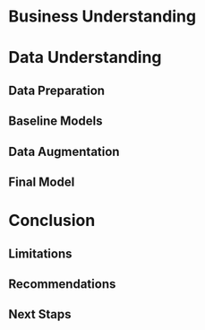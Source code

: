 # Business Understanding

# Data Understanding

## Data Preparation

## Baseline Models

## Data Augmentation

## Final Model

# Conclusion
 
## Limitations

## Recommendations

## Next Staps
